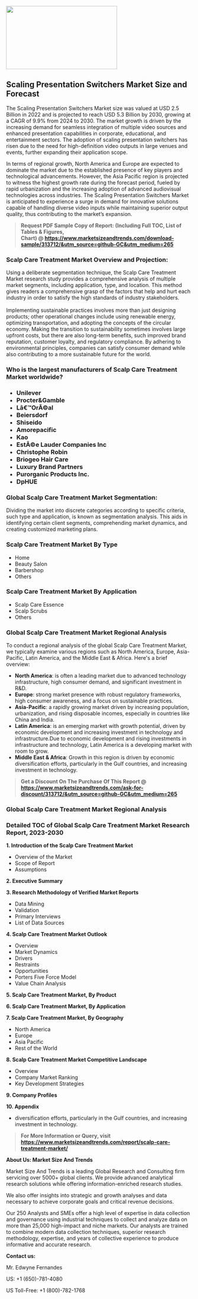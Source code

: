 <p><img class="alignnone size-medium wp-image-20088" src="https://ffe5etoiles.com/wp-content/uploads/2024/12/MST1-300x171.png" alt="" width="300" height="171" /></p><h2>Scaling Presentation Switchers Market Size and Forecast</h2><p>The Scaling Presentation Switchers Market size was valued at USD 2.5 Billion in 2022 and is projected to reach USD 5.3 Billion by 2030, growing at a CAGR of 9.9% from 2024 to 2030. The market growth is driven by the increasing demand for seamless integration of multiple video sources and enhanced presentation capabilities in corporate, educational, and entertainment sectors. The adoption of scaling presentation switchers has risen due to the need for high-definition video outputs in large venues and events, further expanding their application scope.</p><p>In terms of regional growth, North America and Europe are expected to dominate the market due to the established presence of key players and technological advancements. However, the Asia Pacific region is projected to witness the highest growth rate during the forecast period, fueled by rapid urbanization and the increasing adoption of advanced audiovisual technologies across industries. The Scaling Presentation Switchers Market is anticipated to experience a surge in demand for innovative solutions capable of handling diverse video inputs while maintaining superior output quality, thus contributing to the market’s expansion.</p></p><blockquote id="" class=""><strong>Request PDF Sample Copy of Report: (Including Full TOC, List of Tables &amp; Figures, Chart)&nbsp;@&nbsp;<strong><a href="https://www.marketsizeandtrends.com/download-sample/313712/&utm_source=github-GC&utm_medium=265" target="_blank">https://www.marketsizeandtrends.com/download-sample/313712/&utm_source=github-GC&utm_medium=265</a></strong></strong></blockquote><h3 id="" class="">Scalp Care Treatment Market&nbsp;Overview and Projection:</h3><p id="" class="">Using a deliberate segmentation technique, the Scalp Care Treatment Market research study provides a comprehensive analysis of multiple market segments, including application, type, and location. This method gives readers a comprehensive grasp of the factors that help and hurt each industry in order to satisfy the high standards of industry stakeholders. <br /> <br />Implementing sustainable practices involves more than just designing products; other operational changes include using renewable energy, optimizing transportation, and adopting the concepts of the circular economy. Making the transition to sustainability sometimes involves large upfront costs, but there are also long-term benefits, such improved brand reputation, customer loyalty, and regulatory compliance. By adhering to environmental principles, companies can satisfy consumer demand while also contributing to a more sustainable future for the world.</p><h3 id="" class="">Who is the largest manufacturers of&nbsp;Scalp Care Treatment Market worldwide?</h3><h3 class=""><p><ul><li>Unilever </li><li> Procter&Gamble </li><li> Lâ€™OrÃ©al </li><li> Beiersdorf </li><li> Shiseido </li><li> Amorepacific </li><li> Kao </li><li> EstÃ©e Lauder Companies Inc </li><li> Christophe Robin </li><li> Briogeo Hair Care </li><li> Luxury Brand Partners </li><li> Purorganic Products Inc. </li><li> DpHUE</li></ul></p></h3><h3 id="" class="">Global&nbsp;Scalp Care Treatment Market Segmentation:</h3><p id="" class="">Dividing the market into discrete categories according to specific criteria, such type and application, is known as segmentation analysis. This aids in identifying certain client segments, comprehending market dynamics, and creating customized marketing plans.</p><h3 id="" class="">Scalp Care Treatment Market&nbsp;By Type</h3><p><p><ul><li>Home</li><li> Beauty Salon</li><li> Barbershop</li><li> Others</p></li></ul></p></p><h3 id="" class="">Scalp Care Treatment Market&nbsp;By Application</h3><p class=""><p><ul><li>Scalp Care Essence</li><li> Scalp Scrubs</li><li> Others</li></ul></p></p><h3 id="" class="">Global Scalp Care Treatment Market Regional Analysis</h3><p id="" class="">To conduct a regional analysis of the global Scalp Care Treatment Market, we typically examine various regions such as North America, Europe, Asia-Pacific, Latin America, and the Middle East &amp; Africa. Here's a brief overview:</p><ul><li><strong>North America</strong>: is often a leading market due to advanced technology infrastructure, high consumer demand, and significant investment in R&amp;D.</li><li><strong>Europe</strong>: strong market presence with robust regulatory frameworks, high consumer awareness, and a focus on sustainable practices.</li><li><strong>Asia-Pacific</strong>: a rapidly growing market driven by increasing population, urbanization, and rising disposable incomes, especially in countries like China and India.</li><li><strong>Latin America</strong>: is an emerging market with growth potential, driven by economic development and increasing investment in technology and infrastructure.Due to economic development and rising investments in infrastructure and technology, Latin America is a developing market with room to grow.</li><li><strong>Middle East &amp; Africa</strong>: Growth in this region is driven by economic diversification efforts, particularly in the Gulf countries, and increasing investment in technology.</li></ul><blockquote id="" class=""><strong>Get a Discount On The Purchase Of This Report @ <strong><a href="https://www.marketsizeandtrends.com/ask-for-discount/313712/&utm_source=github-GC&utm_medium=265" target="_blank">https://www.marketsizeandtrends.com/ask-for-discount/313712/&utm_source=github-GC&utm_medium=265</a></strong></strong></blockquote><h3 id="" class="">Global Scalp Care Treatment Market Regional Analysis</h3><h3 id="" class="">Detailed TOC of Global Scalp Care Treatment Market Research Report, 2023-2030</h3><p id="" class=""><strong>1. Introduction of the Scalp Care Treatment Market</strong></p><ul><li>Overview of the Market</li><li>Scope of Report</li><li>Assumptions</li></ul><p id="" class=""><strong>2. Executive Summary</strong></p><p id="" class=""><strong>3. Research Methodology of Verified Market Reports</strong></p><ul><li>Data Mining</li><li>Validation</li><li>Primary Interviews</li><li>List of Data Sources</li></ul><p id="" class=""><strong>4. Scalp Care Treatment Market Outlook</strong></p><ul><li>Overview</li><li>Market Dynamics</li><li>Drivers</li><li>Restraints</li><li>Opportunities</li><li>Porters Five Force Model</li><li>Value Chain Analysis</li></ul><p id="" class=""><strong>5. Scalp Care Treatment Market, By Product</strong></p><p id="" class=""><strong>6. Scalp Care Treatment Market, By Application</strong></p><p id="" class=""><strong>7. Scalp Care Treatment Market, By Geography</strong></p><ul><li>North America</li><li>Europe</li><li>Asia Pacific</li><li>Rest of the World</li></ul><p id="" class=""><strong>8. Scalp Care Treatment Market Competitive Landscape</strong></p><ul><li>Overview</li><li>Company Market Ranking</li><li>Key Development Strategies</li></ul><p id="" class=""><strong>9. Company Profiles</strong></p><p id="" class=""><strong>10. Appendix</strong></p><ul><li>diversification efforts, particularly in the Gulf countries, and increasing investment in technology.</li></ul><blockquote id="" class=""><strong>For More Information or Query, visit <strong><strong><a href="https://www.marketsizeandtrends.com/report/scalp-care-treatment-market/" target="_blank">https://www.marketsizeandtrends.com/report/scalp-care-treatment-market/</a></strong></strong></strong></blockquote><p id="" class=""><strong>About Us: Market Size And Trends</strong></p><p id="" class="">Market Size And Trends is a leading Global Research and Consulting firm servicing over 5000+ global clients. We provide advanced analytical research solutions while offering information-enriched research studies.</p><p id="" class="">We also offer insights into strategic and growth analyses and data necessary to achieve corporate goals and critical revenue decisions.</p><p id="" class="">Our 250 Analysts and SMEs offer a high level of expertise in data collection and governance using industrial techniques to collect and analyze data on more than 25,000 high-impact and niche markets. Our analysts are trained to combine modern data collection techniques, superior research methodology, expertise, and years of collective experience to produce informative and accurate research.</p><p id="" class=""><strong>Contact us:</strong></p><p id="" class="">Mr. Edwyne Fernandes</p><p id="" class="">US: +1 (650)-781-4080</p><p id="" class="">US Toll-Free: +1 (800)-782-1768</p>
